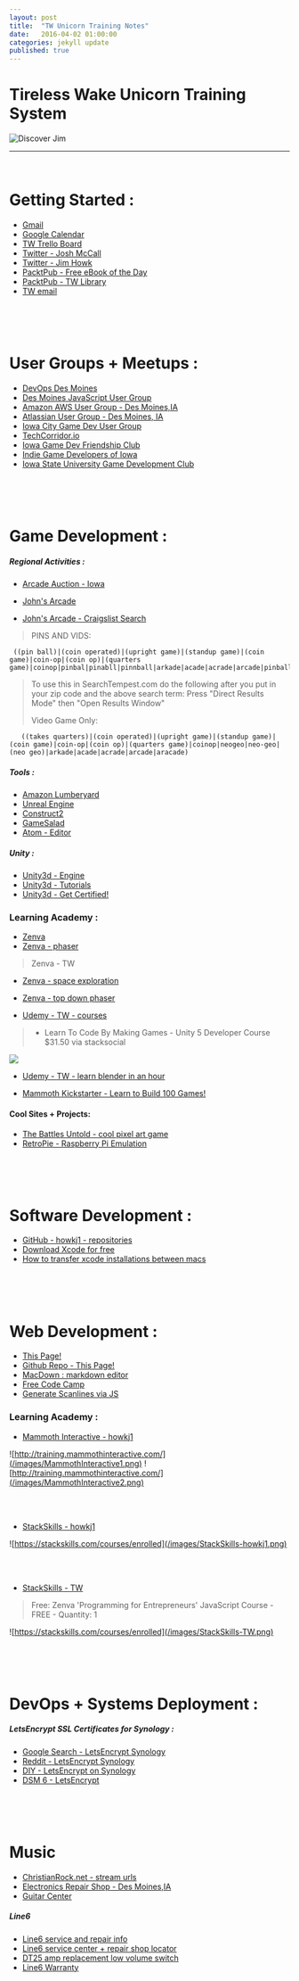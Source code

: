 ```yaml
---
layout: post
title:  "TW Unicorn Training Notes"
date:   2016-04-02 01:00:00
categories: jekyll update
published: true
---
```



# Tireless Wake Unicorn Training System
![Discover Jim](/images/discoverJim.png)

<!-- Do Not Edit Content Above This Line -->

-------

<!-- Edit Content Below This Line -->


<br />



# Getting Started :

* [Gmail](https://mail.google.com/mail/u/0/#inbox)
* [Google Calendar](https://calendar.google.com/calendar/render#main_7)
* [TW Trello Board](https://trello.com/b/pFZToIwz/tireless-wake)
* [Twitter - Josh McCall](https://twitter.com/joshmccall)
* [Twitter - Jim Howk](https://twitter.com/howkj1)
* [PacktPub - Free eBook of the Day](https://www.packtpub.com/packt/offers/free-learning)
* [PacktPub - TW Library](https://www.packtpub.com/account/my-ebooks)
* [TW email](https://mail.tirelesswake.com)

<br />

<br />


<br />


# User Groups + Meetups :
* [DevOps Des Moines](http://devopsdsm.com/)
* [Des Moines JavaScript User Group](http://dsmjs.com)
* [Amazon AWS User Group - Des Moines,IA](http://www.meetup.com/AWS-User-Group-Des-Moines/)
* [Atlassian User Group - Des Moines, IA](http://aug.atlassian.com/cities/desmoinesia)
* [Iowa City Game Dev User Group](http://www.meetup.com/Iowa-City-Game-Dev-Meetup/)
* [TechCorridor.io](http://www.meetup.com/techcorridorio/)
* [Iowa Game Dev Friendship Club](https://www.facebook.com/groups/igdfc/)
* [Indie Game Developers of Iowa](https://www.facebook.com/iowagamedev/?fref=ts)
* [Iowa State University Game Development Club](https://www.facebook.com/ISUGameDevClub/?fref=ts)


<br />


<br />



<br />


# Game Development :

##### Regional Activities :
* [Arcade Auction - Iowa](http://www.amusementauctions.com/)
* [John's Arcade](http://www.johnsarcade.com/)

* [John's Arcade - Craigslist Search](http://www.johnsarcade.com/forum/index.php?topic=821.15)

> PINS AND VIDS:

     ((pin ball)|(coin operated)|(upright game)|(standup game)|(coin game)|coin-op|(coin op)|(quarters game)|coinop|pinbal|pinabll|pinnball|arkade|acade|acrade|arcade|pinball|aracade)

> To use this in SearchTempest.com do the following after you put in your zip code and the above search term:
> Press "Direct Results Mode" then "Open Results Window"
>
> Video Game Only:

       ((takes quarters)|(coin operated)|(upright game)|(standup game)|(coin game)|coin-op|(coin op)|(quarters game)|coinop|neogeo|neo-geo|(neo geo)|arkade|acade|acrade|arcade|aracade)


##### Tools :

* [Amazon Lumberyard](https://aws.amazon.com/lumberyard/)
* [Unreal Engine](https://www.unrealengine.com/)
* [Construct2](https://www.scirra.com/construct2)
* [GameSalad](https://gamesalad.com/)
* [Atom - Editor](https://atom.io/)

##### Unity :
* [Unity3d - Engine](http://unity3d.com/)
* [Unity3d - Tutorials](http://unity3d.com/learn)
* [Unity3d - Get Certified!](https://certification.unity.com/)



### Learning Academy :

* [Zenva](https://www.youtube.com/user/fariazz2)
* [Zenva - phaser](https://gamedevacademy.org/phaser-beginners-tutorial-working-with-sprites/)
>  Zenva - TW
* [Zenva - space exploration](https://gamedevacademy.org/html5-phaser-tutorial-spacehipster-a-space-exploration-game/)
* [Zenva - top down phaser](https://gamedevacademy.org/html5-phaser-tutorial-top-down-games-with-tiled/)

* [Udemy - TW - courses](https://www.udemy.com/home/my-courses/learning/?ref=nav)

> * Learn To Code By Making Games - Unity 5 Developer Course
$31.50 via stacksocial

![](/images/udemy1.png)

* [Udemy - TW - learn blender in an hour](https://www.udemy.com/learn-3d-modeling-in-blender-in-1-hour/learn/v4/content)

* [Mammoth Kickstarter - Learn to Build 100 Games!](https://www.kickstarter.com/projects/1555758454/learn-game-development-by-building-100-games)



#### Cool Sites + Projects:
* [The Battles Untold - cool pixel art game](https://matchola.itch.io/battlesuntold)
* [RetroPie - Raspberry Pi Emulation](https://github.com/RetroPie?page=1)


<br />


<br />


<br />


# Software Development :

* [GitHub - howkj1 - repositories](https://github.com/howkj1?tab=repositories)
* [Download Xcode for free](https://developer.apple.com/xcode/download/)
* [How to transfer xcode installations between macs](http://stackoverflow.com/questions/17126938/how-to-transfer-xcode-installations-between-macs)


<br />


<br />


<br />


# Web Development :
* [This Page!](http://dash.jimhowk.com/)
* [Github Repo - This Page!](https://github.com/howkj1/dash)
* [MacDown : markdown editor](http://macdown.uranusjr.com/)
* [Free Code Camp](http://www.freecodecamp.com/challenges/use-a-css-class-to-style-an-element)
* [Generate Scanlines via JS](https://gist.github.com/jojobyte/1626835)

### Learning Academy :

* [Mammoth Interactive - howkj1](http://training.mammothinteractive.com/)


![http://training.mammothinteractive.com/](/images/MammothInteractive1.png)
![http://training.mammothinteractive.com/](/images/MammothInteractive2.png)

<br />

<br />

* [StackSkills - howkj1](https://stackskills.com/courses/enrolled)

![https://stackskills.com/courses/enrolled](/images/StackSkills-howkj1.png)

<br />

<br />

* [StackSkills - TW](https://stackskills.com/courses/enrolled)

>Free: Zenva 'Programming for Entrepreneurs' JavaScript Course -
>FREE -
>Quantity: 1

![https://stackskills.com/courses/enrolled](/images/StackSkills-TW.png)


<br />


<br />


<br />


# DevOps + Systems Deployment :

##### LetsEncrypt SSL Certificates for Synology :

* [Google Search - LetsEncrypt Synology](https://www.google.com/webhp?sourceid=chrome-instant&ion=1&espv=2&ie=UTF-8#q=synology%20letsencrypt)
* [Reddit - LetsEncrypt Synology](https://www.reddit.com/r/synology/comments/3vdjgq/lets_encrypt_certs_work_great_on_synology_units/)
* [DIY - LetsEncrypt on Synology](http://deepplaya.com/w7pea/2016/01/adding-letsencrypt-org-ssl-to-your-synology-nas/)
* [DSM 6 - LetsEncrypt](http://www.stefandingemanse.nl/how-to-use-lets-encrypt-ssl-certificate-on-synology-dsm/)


<br />


<br />


<br />


# Music
* [ChristianRock.net - stream urls](http://christianrock.net/listen.asp#)
* [Electronics Repair Shop - Des Moines,IA](tripointaudio.com)
* [Guitar Center](http://www.guitarcenter.com/)

##### Line6
* [Line6 service and repair info](http://line6.com/service/)
* [Line6 service center + repair shop locator](http://line6.com/find/service_center/)
* [DT25 amp replacement low volume switch](http://www.fullcompass.com/prod/258570-Line-6-24-09-0129)
* [Line6 Warranty](http://line6.com/warranty/)
